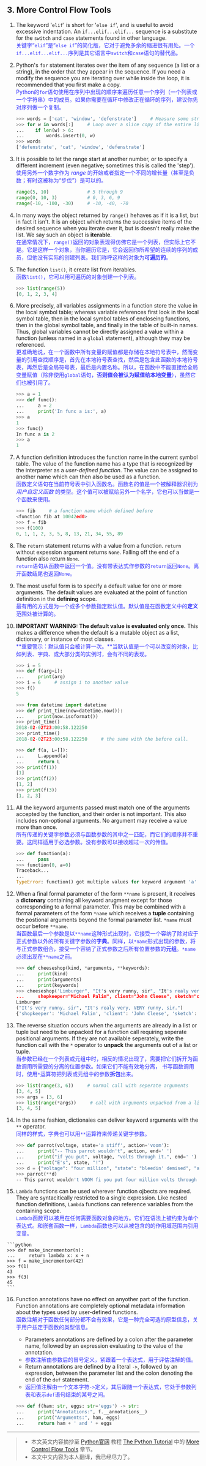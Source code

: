 ## 3. More Control Flow Tools

1. The keyword '`elif`' is short for '`else if`', and is useful to avoid excessive indentation. An `if...elif...elif...` sequence is a substitute for the `switch` and `case` statements found in other language.<br/>
<font color=#3333FF>关键字“`elif`”是“`else if`”的简化版，它对于避免多余的缩进很有用处。一个`if...elif...elif...`序列是其它语言中`switch`和`case`语句的替代品。</font>
		
2. Python's `for` statement iterates over the item of any sequence (a list or a string), in the order that they appear in the sequence. If you need a modify the sequence you are iterating over while inside the loop, it is recommended that you first make a copy.<br/>
<font color=#3333FF>Python的`for`语句使用在序列中出现的顺序来遍历任意一个序列（一个列表或一个字符串）中的成员。如果你需要在循环中修改正在循环的序列，建议你先对序列做一个复制。</font>
	
	``` python
	>>> words = ['cat', 'window', 'defenstrate']     # Measure some strings
	>>> for w in words[:]     # Loop over a slice copy of the entire list
	...    if len(w) > 6:
	...        words.insert(0, w)
	>>> words
	['defenstrate', 'cat', 'window', 'defenstrate']
	```
	
3. It is possible to let the range start at another number, or to specify a different increment (even negative; sometimes this is called the 'step').<br/>
<font color=#3333FF>使用另外一个数字作为 *range* 的开始或者指定一个不同的增长量（甚至是负数；有时这被称为“步伐”）是可以的。</font>
	
	``` python
	range(5, 10)              # 5 through 9
	range(0, 10, 3)           # 0, 3, 6, 9
	range(-10, -100, -30)     # -10, -40, -70
	```

4. In many ways the object returned by `range()` hehaves as if it is a list, but in fact it isn't. It is an object which returns the successive items of the desired sequence when you iterate over it, but is doesn't really make the list. We say such an object is **iterable**.
<br/><font color=#3333FF>在通常情况下，`range()`返回的对象表现得仿佛它是一个列表，但实际上它不是。它是这样一个对象，当你遍历它是，它会返回你所希望的连续的序列的成员，但他没有实际的创建列表。我们称呼这样的对象为**可遍历的**。</font>
	
5. The function `list()`, it create list from iterables.<br/>
<font color=#3333FF>函数`list()`，它可以用可遍历的对象创建一个列表。</font>
	
	```python
	>>> list(range(5))
	[0, 1, 2, 3, 4]
	```
	
6. More precisely, all variables assignments in a function store the value in the local symbol table; whereas variable references first look in the local symbol table, then in the local symbol tables of encloseing functions, then in the global symbol table, and finally in the table of built-in names. Thus, global variables cannot be directly assigned a value within a function (unless named in a ```global``` statement), although they may be referenced.<br/>
<font color=#3333FF>更准确地说，在一个函数中所有变量的赋值都是存储在本地符号表中，然而变量的引用查找顺序是，首先在本地符号表查找，然后是包含此函数的本地符号表，再然后是全局符号表，最后是内置名称。所以，在函数中不能直接给全局变量赋值（除非使用`global`语句，**否则值会被认为赋值给本地变量**），虽然它们也被引用了。</font>
	
	```python
	>>> a = 1
	>>> def func():
	... 	a = 2
	... 	print('In func a is:', a)
	>>> a
	1
	>>> func()
	In func a is 2
	>>> a
	1
	```
	
7. A function definition introduces the function name in the current symbol table. The value of the function name has a type that is recognized by the interpreter as a *user-defined function*. The value can be assigned to another name which can then also be used as a function.<br/>
<font color=#3333FF>函数定义语句在当前符号表中引入函数名。函数名的值是一个被解释器识别为 *用户自定义函数* 的类型。这个值可以被赋给另外一个名字，它也可以当做是一个函数来使用。</font>
	
	```python
	>>> fib     # a function name which defined before
	<function fib at 10042ed0>
	>>> f = fib
	>>> f(100)
	0, 1, 1, 2, 3, 5, 8, 13, 21, 34, 55, 89
	```
	
8. The `return` statement returns with a value from a function. `return` without expession argument returns `None`. Falling off the end of a function also return `None`.<br/>
<font color=#3333FF>`return`语句从函数中返回一个值。没有带表达式作参数的`return`返回`None`。离开函数结尾也返回`None`。</font>
	
9. The most useful form is to specify a default value for one or more arguments. The default values are evaluated at the point of function definition in the **defining** scope.<br/>
<font color=#3333FF>最有用的方式是为一个或多个参数指定默认值。默认值是在函数定义中的**定义**范围处被计算的。</font>
	
10. **IMPORTANT WARNING: The default value is evaluated only once.** This makes a difference when the default is a mutable object as a list, dictionary, or instance of most classes.
<br/><font color=#3333FF>**重要警示：默认值只会被计算一次。**当默认值是一个可以改变的对象，比如列表、字典、或大部分类的实例时，会有不同的表现。</font>
	
	```python
	>>> i = 5
	>>> def f(arg=i):
	... 	print(arg)
	>>> i = 6     # assign i to another value
	>>> f()
	5
	
	>>> from datetime import datetime
	>>> def print_time(now=datetime.now()):
	...		print(now.isoformat())
	>>> print_time()
	2018-02-02T23:00:58.122250
	>>> print_time()
	2018-02-02T23:00:58.122250     # the same with the before call.
	
	>>> def f(a, L=[]):
	... 	L.append(a)
	... 	return L
	>>> print(f(1))
	[1]
	>>> print(f(2))
	[1, 2]
	>>> print(f(3))
	[1, 2, 3]
	```
		
11. All the keyword arguments passed must match one of the arguments accepted by the function, and their order is not important. This also includes non-optional arguments. No argument may receive a value more than once.<br/>
<font color=#3333FF>所有传递的关键字参数必须与函数参数的其中之一匹配，而它们的顺序并不重要。这同样适用于必选参数。没有参数可以接收超过一次的传值。</font>
	
	```python
	>>> def function(a):
	...		pass
	>>> function(0, a=0)
	Traceback...
	...
	TypeError: function() got multiple values for keyword argument 'a'
	```
	
12. When a final formal parameter of the form `**name` is present, it receives a **dictonary** containing all keyword arugment except for those corresponding to a formal parameter. This may be combined with a formal parameters of the form `*name` which receives a **tuple** containing the postional arguments beyond the formal parameter list. `*name` must occur before `**name`.<br/>
<font color=#3333FF>当函数最后一个参数是以`**name`这种形式出现时，它接受一个容纳了除对应于正式参数以外的所有关键字参数的**字典**。同样，以`*name`形式出现的参数，将与正式参数组合，接受一个容纳了正式参数之后所有位置参数的**元组**。`*name`必须出现在`**name`之前。</font>
	
	```python
	>>> def cheeseshop(kind, *arguments, **keywords):
	... 	print(kind)
	... 	print(arguments)
	... 	print(keywords)	
	>>> cheeseshop('Limburger", "It's very runny, sir", "It's realy very, VERY runny, sir.",
	... 	shopkeeper="Michael Palim", client="John Cleese", sketch="cheese shop sketch")
	Limburger
	("It's very runny, sir", "It's realy very, VERY runny, sir.")
	{'shopkeeper': 'Michael Palim', 'client': 'John Cleese', 'sketch': 'cheese shop sketch'}
	```
	
13. The reverse situation occurs when the arguments are already in a list or tuple but need to be unpacked for a function call requiring seperate positional arguments. If they are not available seperately, write the function call with the `*` operator to **unpack** the arguments out of a list or tuple.<br/>
<font color=#3333FF>当参数已经在一个列表或元组中时，相反的情况出现了，需要把它们拆开为函数调用所需要的分离的位置参数。如果它们不能有效地分离， 书写函数调用时，使用`*`运算符把列表或元组中的参数**拆包**出来。</font>
	
	```python
	>>> list(range(3, 6))     # normal call with seperate arguments
	[3, 4, 5]
	>>> args = [3, 6]
	>>> list(range(*args))     # call with arguments unpacked from a list
	[3, 4, 5]
	```
	
14. In the same fashion, dictionaies can deliver keyword arguments with the `**` operator.
<br/><font color=#3333FF>同样的样式，字典也可以用`**`运算符来传递关键字参数。</font>
	
	```python
	>>> def parrot(voltage, state='a stiff', action='voom'):
	... 	print("-- This parrot wouldn't", action, end=' ')
	... 	print("if you put", voltage, "volts through it.", end=' ')
	... 	print("E's", state, "!")
	>>> d = {"voltage": "four million", "state": "bleedin' demised", "action": "VOOM"}
	>>> parrot(**d)
	-- This parrot wouldn't VOOM fi you put four million volts through it. E's bleedin' demised !
	```
	
15.  `Lambda` functions can be used wherever function ojbects are required. They are syntacitically restricted to a single expression. Like nested function definitions, `Lambda` functions can reference variables from the containing scope.<br/>
<font color=#3333FF>`Lambda`函数可以被用在任何需要函数对象的地方。它们在语法上被约束为单个表达式。和嵌套函数一样，`Lambda`函数也可以从被包含的的作用域范围内引用变量。</font>
	
	```python
	>>> def make_incrementor(n):
	... 	return lambda x: x + n
	>>> f = make_incrementor(42)
	>>> f(1)
	43
	>>> f(3)
	45
	```
	
16. Function annotations have no effect on anyother part of the function. Function annotations are completely optional metadata information about the types used by user-defined functions.<br/>
<font color=#3333FF>函数注解对于函数任何部分都不会有效果，它是一种完全可选的原型信息，关于用户兹定于函数的类型信息。</font>	  
	- Parameters annotations are defined by a colon after the parameter name, followed by an expression evaluating to the value of the annotation.
	- <font color=#3333FF>参数注解由参数后的冒号定义，紧跟着一个表达式，用于评估注解的值。</font>
	- Return annotations are defined by a literal `->`, followed by an expression, between the parameter list and the colon denoting the end of the `def` statement.
	- <font color=#3333FF>返回值注解由一个文本字符`->`定义，其后跟随一个表达式，它处于参数列表和表示`def`语句结束的某号之间。</font>
	
	```python
	>>> def f(ham: str, eggs: str='eggs') -> str:
	... 	print("Annotations:", f.__annotations__)
	... 	print("Arguments:", ham, eggs)
	... 	return ham + ' and ' + eggs
	```
	
------
> * 本文英文内容摘抄至 [Python官网](https://docs.python.org/) 教程 [The Python Tutorial](https://docs.python.org/3/tutorial/) 中的 [More Control Flow Tools](https://docs.python.org/3/tutorial/controlflow.html) 章节。
> * 本文中文内容为本人翻译，我已经尽力了。

